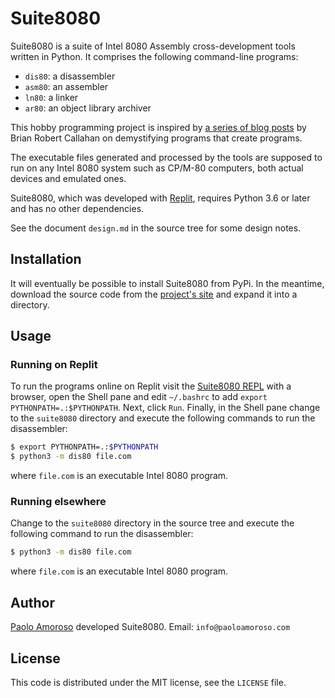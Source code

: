# Suite8080

Suite8080 is a suite of Intel 8080 Assembly cross-development tools written in Python. It comprises the following command-line programs:

* `dis80`: a disassembler
* `asm80`: an assembler
* `ln80`: a linker
* `ar80`: an object library archiver

This hobby programming project is inspired by [a series of blog posts](https://briancallahan.net/blog/20210407.html) by Brian Robert Callahan on demystifying programs that create programs.

The executable files generated and processed by the tools are supposed to run on any Intel 8080 system such as CP/M-80 computers, both actual devices and emulated ones.

Suite8080, which was developed with [Replit](https://replit.com), requires Python 3.6 or later and has no other dependencies.

See the document `design.md` in the source tree for some design notes.


## Installation

It will eventually be possible to install Suite8080 from PyPi. In the meantime, download the source code from the [project's site](https://github.com/pamoroso/suite8080) and expand it into a directory.


## Usage

### Running on Replit

To run the programs online on Replit visit the [Suite8080 REPL](https://replit.com/@PaoloAmoroso/suite8080) with a browser, open the Shell pane and edit `~/.bashrc` to add `export PYTHONPATH=.:$PYTHONPATH`. Next, click `Run`. Finally, in the Shell pane change to the `suite8080` directory and execute the following commands to run the disassembler:

```bash
$ export PYTHONPATH=.:$PYTHONPATH
$ python3 -m dis80 file.com
```

where `file.com` is an executable Intel 8080 program.


### Running elsewhere

Change to the `suite8080` directory in the source tree and execute the following command to run the disassembler:

```bash
$ python3 -m dis80 file.com
```

where `file.com` is an executable Intel 8080 program.


## Author

[Paolo Amoroso](https://www.paoloamoroso.com/) developed Suite8080. Email: `info@paoloamoroso.com`


## License

This code is distributed under the MIT license, see the `LICENSE` file.
